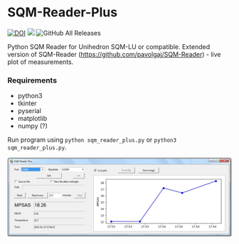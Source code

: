 # SQM-Reader-Plus

[![DOI](https://zenodo.org/badge/452200811.svg)](https://zenodo.org/badge/latestdoi/452200811)
![](https://img.shields.io/github/languages/top/pavolgaj/SQM-Reader-Plus.svg?style=flat)
![GitHub All Releases](https://img.shields.io/github/downloads/pavolgaj/SQM-Reader-Plus/total)

Python SQM Reader for Unihedron SQM-LU or compatible. Extended version of SQM-Reader (https://github.com/pavolgaj/SQM-Reader) - live plot of measurements.

### Requirements
* python3
* tkinter
* pyserial
* matplotlib
* numpy (?)

Run program using ``python sqm_reader_plus.py`` or ``python3 sqm_reader_plus.py``.

![screen](https://raw.githubusercontent.com/pavolgaj/SQM-Reader-Plus/master/sqm_reader_plus.jpg)

